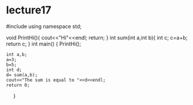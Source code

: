 # lecture17
#include <iostream>
using namespace std;

void PrintHi(){
    cout<<"Hi"<<endl;
    return;
}
int sum(int a,int b){
    int c;
    c=a+b;
    return c;
}
int main() {
    PrintHi();
    
    int a,b;
    a=3;
    b=5;
    int d;
    d= sum(a,b);
    cout<<"The sum is equal to "<<d<<endl;
    return 0;
    
}
